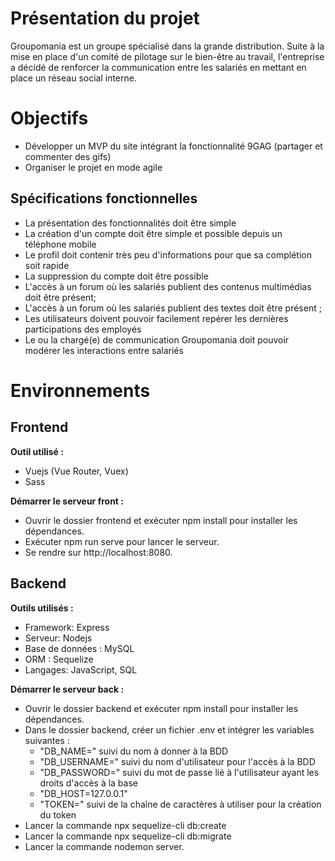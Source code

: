 # Présentation du projet

Groupomania est un groupe spécialisé dans la grande distribution. Suite à la mise en place d'un comité de pilotage sur le bien-être au travail, l'entreprise a décidé de renforcer la communication entre les salariés en mettant en place un réseau social interne.

# Objectifs

- Développer un MVP du site intégrant la fonctionnalité 9GAG (partager et commenter des gifs)
- Organiser le projet en mode agile

## Spécifications fonctionnelles
- La présentation des fonctionnalités doit être simple
- La création d'un compte doit être simple et possible depuis un téléphone mobile
- Le profil doit contenir très peu d'informations pour que sa complétion soit rapide
- La suppression du compte doit être possible
- L'accès à un forum où les salariés publient des contenus multimédias doit être présent;
- L'accès à un forum où les salariés publient des textes doit être présent ;
- Les utilisateurs doivent pouvoir facilement repérer les dernières participations des employés
- Le ou la chargé(e) de communication Groupomania doit pouvoir modérer les interactions entre salariés

# Environnements

## Frontend

**Outil utilisé :**
- Vuejs (Vue Router, Vuex)
- Sass

**Démarrer le serveur front :**
- Ouvrir le dossier frontend et exécuter npm install pour installer les dépendances.
- Exécuter npm run serve pour lancer le serveur.
- Se rendre sur http://localhost:8080.

## Backend

**Outils utilisés :**
- Framework: Express
- Serveur: Nodejs
- Base de données : MySQL
- ORM : Sequelize
- Langages: JavaScript, SQL

**Démarrer le serveur back :**
- Ouvrir le dossier backend et exécuter npm install pour installer les dépendances.
- Dans le dossier backend, créer un fichier .env et intégrer les variables suivantes :
    - "DB_NAME=" suivi du nom à donner à la BDD
    - "DB_USERNAME=" suivi du nom d'utilisateur pour l'accès à la BDD
    - "DB_PASSWORD=" suivi du mot de passe lié à l'utilisateur ayant les droits d'accès à la base
    - "DB_HOST=127.0.0.1"
    - "TOKEN=" suivi de la chaîne de caractères à utiliser pour la création du token
- Lancer la commande npx sequelize-cli db:create
- Lancer la commande npx sequelize-cli db:migrate
- Lancer la commande nodemon server.